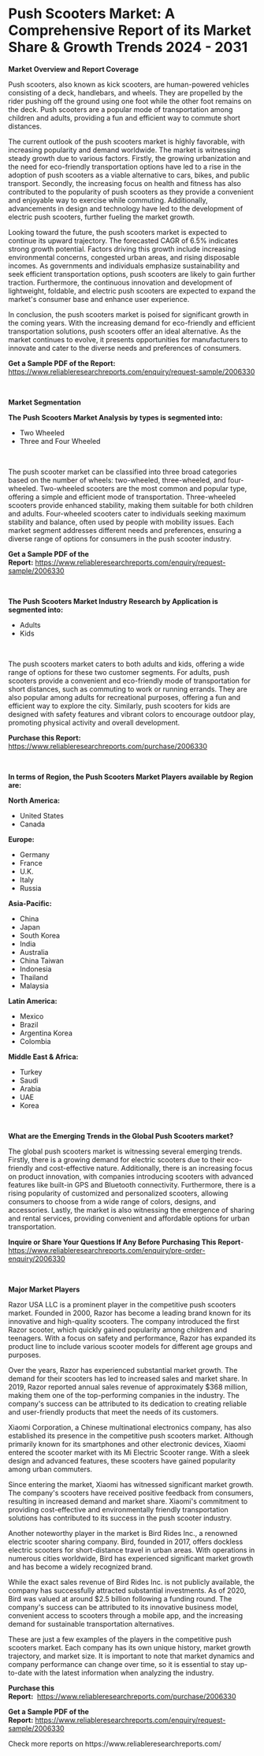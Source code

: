 <p><h1>Push Scooters Market: A Comprehensive Report of its Market Share & Growth Trends 2024 - 2031</h1></p><p><strong>Market Overview and Report Coverage</strong></p>
<p><p>Push scooters, also known as kick scooters, are human-powered vehicles consisting of a deck, handlebars, and wheels. They are propelled by the rider pushing off the ground using one foot while the other foot remains on the deck. Push scooters are a popular mode of transportation among children and adults, providing a fun and efficient way to commute short distances.</p><p>The current outlook of the push scooters market is highly favorable, with increasing popularity and demand worldwide. The market is witnessing steady growth due to various factors. Firstly, the growing urbanization and the need for eco-friendly transportation options have led to a rise in the adoption of push scooters as a viable alternative to cars, bikes, and public transport. Secondly, the increasing focus on health and fitness has also contributed to the popularity of push scooters as they provide a convenient and enjoyable way to exercise while commuting. Additionally, advancements in design and technology have led to the development of electric push scooters, further fueling the market growth.</p><p>Looking toward the future, the push scooters market is expected to continue its upward trajectory. The forecasted CAGR of 6.5% indicates strong growth potential. Factors driving this growth include increasing environmental concerns, congested urban areas, and rising disposable incomes. As governments and individuals emphasize sustainability and seek efficient transportation options, push scooters are likely to gain further traction. Furthermore, the continuous innovation and development of lightweight, foldable, and electric push scooters are expected to expand the market's consumer base and enhance user experience.</p><p>In conclusion, the push scooters market is poised for significant growth in the coming years. With the increasing demand for eco-friendly and efficient transportation solutions, push scooters offer an ideal alternative. As the market continues to evolve, it presents opportunities for manufacturers to innovate and cater to the diverse needs and preferences of consumers.</p></p>
<p><strong>Get a Sample PDF of the Report:</strong> <a href="https://www.reliableresearchreports.com/enquiry/request-sample/2006330">https://www.reliableresearchreports.com/enquiry/request-sample/2006330</a></p>
<p>&nbsp;</p>
<p><strong>Market Segmentation</strong></p>
<p><strong>The Push Scooters Market Analysis by types is segmented into:</strong></p>
<p><ul><li>Two Wheeled</li><li>Three and Four Wheeled</li></ul></p>
<p>&nbsp;</p>
<p><p>The push scooter market can be classified into three broad categories based on the number of wheels: two-wheeled, three-wheeled, and four-wheeled. Two-wheeled scooters are the most common and popular type, offering a simple and efficient mode of transportation. Three-wheeled scooters provide enhanced stability, making them suitable for both children and adults. Four-wheeled scooters cater to individuals seeking maximum stability and balance, often used by people with mobility issues. Each market segment addresses different needs and preferences, ensuring a diverse range of options for consumers in the push scooter industry.</p></p>
<p><strong>Get a Sample PDF of the Report:</strong>&nbsp;<a href="https://www.reliableresearchreports.com/enquiry/request-sample/2006330">https://www.reliableresearchreports.com/enquiry/request-sample/2006330</a></p>
<p>&nbsp;</p>
<p><strong>The Push Scooters Market Industry Research by Application is segmented into:</strong></p>
<p><ul><li>Adults</li><li>Kids</li></ul></p>
<p>&nbsp;</p>
<p><p>The push scooters market caters to both adults and kids, offering a wide range of options for these two customer segments. For adults, push scooters provide a convenient and eco-friendly mode of transportation for short distances, such as commuting to work or running errands. They are also popular among adults for recreational purposes, offering a fun and efficient way to explore the city. Similarly, push scooters for kids are designed with safety features and vibrant colors to encourage outdoor play, promoting physical activity and overall development.</p></p>
<p><strong>Purchase this Report:</strong>&nbsp; <a href="https://www.reliableresearchreports.com/purchase/2006330">https://www.reliableresearchreports.com/purchase/2006330</a></p>
<p>&nbsp;</p>
<p><strong>In terms of Region, the Push Scooters Market Players available by Region are:</strong></p>
<p>
    <p> <strong> North America: </strong>
        <ul>
            <li>United States</li>
            <li>Canada</li>
        </ul>
        </p> 
    <p> <strong> Europe: </strong>
        <ul>
            <li>Germany</li>
            <li>France</li>
            <li>U.K.</li>
            <li>Italy</li>
            <li>Russia</li>
        </ul>
        </p> 
    <p> <strong> Asia-Pacific: </strong>
        <ul>
            <li>China</li>
            <li>Japan</li>
            <li>South Korea</li>
            <li>India</li>
            <li>Australia</li>
            <li>China Taiwan</li>
            <li>Indonesia</li>
            <li>Thailand</li>
            <li>Malaysia</li>
        </ul>
        </p> 
    <p> <strong> Latin America: </strong>
        <ul>
            <li>Mexico</li>
            <li>Brazil</li>
            <li>Argentina Korea</li>
            <li>Colombia</li>
        </ul>
        </p> 
    <p> <strong> Middle East & Africa: </strong>
        <ul>
            <li>Turkey</li>
            <li>Saudi</li>
            <li>Arabia</li>
            <li>UAE</li>
            <li>Korea</li>
        </ul>
    </p>
    </p>
<p>&nbsp;</p>
<p><strong>What are the Emerging Trends in the Global Push Scooters market?</strong></p>
<p><p>The global push scooters market is witnessing several emerging trends. Firstly, there is a growing demand for electric scooters due to their eco-friendly and cost-effective nature. Additionally, there is an increasing focus on product innovation, with companies introducing scooters with advanced features like built-in GPS and Bluetooth connectivity. Furthermore, there is a rising popularity of customized and personalized scooters, allowing consumers to choose from a wide range of colors, designs, and accessories. Lastly, the market is also witnessing the emergence of sharing and rental services, providing convenient and affordable options for urban transportation.</p></p>
<p><strong>Inquire or Share Your Questions If Any Before Purchasing This Report</strong>- <a href="https://www.reliableresearchreports.com/enquiry/pre-order-enquiry/2006330">https://www.reliableresearchreports.com/enquiry/pre-order-enquiry/2006330</a></p>
<p>&nbsp;</p>
<p><strong>Major Market Players</strong></p>
<p><p>Razor USA LLC is a prominent player in the competitive push scooters market. Founded in 2000, Razor has become a leading brand known for its innovative and high-quality scooters. The company introduced the first Razor scooter, which quickly gained popularity among children and teenagers. With a focus on safety and performance, Razor has expanded its product line to include various scooter models for different age groups and purposes.</p><p>Over the years, Razor has experienced substantial market growth. The demand for their scooters has led to increased sales and market share. In 2019, Razor reported annual sales revenue of approximately $368 million, making them one of the top-performing companies in the industry. The company's success can be attributed to its dedication to creating reliable and user-friendly products that meet the needs of its customers.</p><p>Xiaomi Corporation, a Chinese multinational electronics company, has also established its presence in the competitive push scooters market. Although primarily known for its smartphones and other electronic devices, Xiaomi entered the scooter market with its Mi Electric Scooter range. With a sleek design and advanced features, these scooters have gained popularity among urban commuters.</p><p>Since entering the market, Xiaomi has witnessed significant market growth. The company's scooters have received positive feedback from consumers, resulting in increased demand and market share. Xiaomi's commitment to providing cost-effective and environmentally friendly transportation solutions has contributed to its success in the push scooter industry.</p><p>Another noteworthy player in the market is Bird Rides Inc., a renowned electric scooter sharing company. Bird, founded in 2017, offers dockless electric scooters for short-distance travel in urban areas. With operations in numerous cities worldwide, Bird has experienced significant market growth and has become a widely recognized brand.</p><p>While the exact sales revenue of Bird Rides Inc. is not publicly available, the company has successfully attracted substantial investments. As of 2020, Bird was valued at around $2.5 billion following a funding round. The company's success can be attributed to its innovative business model, convenient access to scooters through a mobile app, and the increasing demand for sustainable transportation alternatives.</p><p>These are just a few examples of the players in the competitive push scooters market. Each company has its own unique history, market growth trajectory, and market size. It is important to note that market dynamics and company performance can change over time, so it is essential to stay up-to-date with the latest information when analyzing the industry.</p></p>
<p><strong>Purchase this Report:</strong>&nbsp;&nbsp;<a href="https://www.reliableresearchreports.com/purchase/2006330">https://www.reliableresearchreports.com/purchase/2006330</a></p>
<p></p>
<p><strong>Get a Sample PDF of the Report:</strong>&nbsp;<a href="https://www.reliableresearchreports.com/enquiry/request-sample/2006330">https://www.reliableresearchreports.com/enquiry/request-sample/2006330</a></p>
<p>Check more reports on https://www.reliableresearchreports.com/</p>